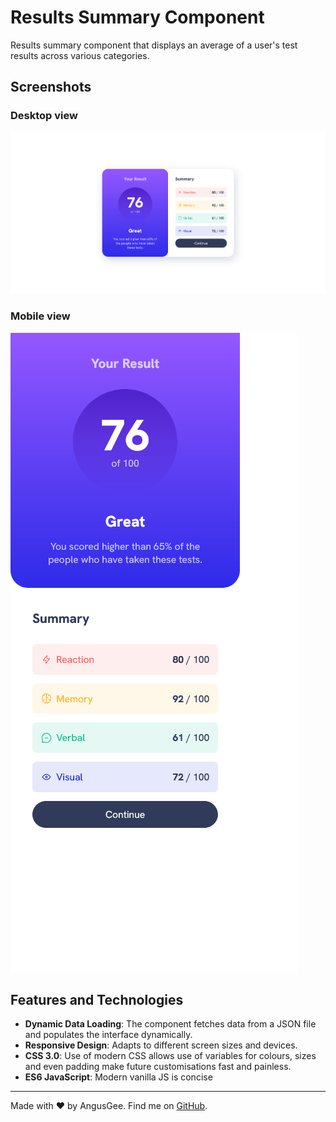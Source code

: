 # Results Summary Component

Results summary component that displays an average of a user's test results across various categories.

## Screenshots

### Desktop view

![](./assets/images/screenshot.png)

### Mobile view

![](./assets/images/screenshot-mob.png)

## Features and Technologies

- **Dynamic Data Loading**: The component fetches data from a JSON file and populates the interface dynamically.
- **Responsive Design**: Adapts to different screen sizes and devices.
- **CSS 3.0**: Use of modern CSS allows use of variables for colours, sizes and even padding make future customisations fast and painless.
- **ES6 JavaScript**: Modern vanilla JS is concise

---

Made with ❤️ by AngusGee. Find me on [GitHub](https://github.com/AngusGee).
